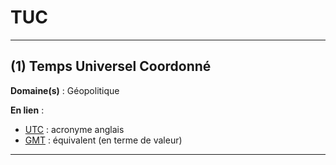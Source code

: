 # TUC

--------------------

## (1) Temps Universel Coordonné

**Domaine(s)** : Géopolitique

**En lien** :

+ [UTC](../U/utc.md) : acronyme anglais
+ [GMT](../G/gmt.md) : équivalent (en terme de valeur)

--------------------